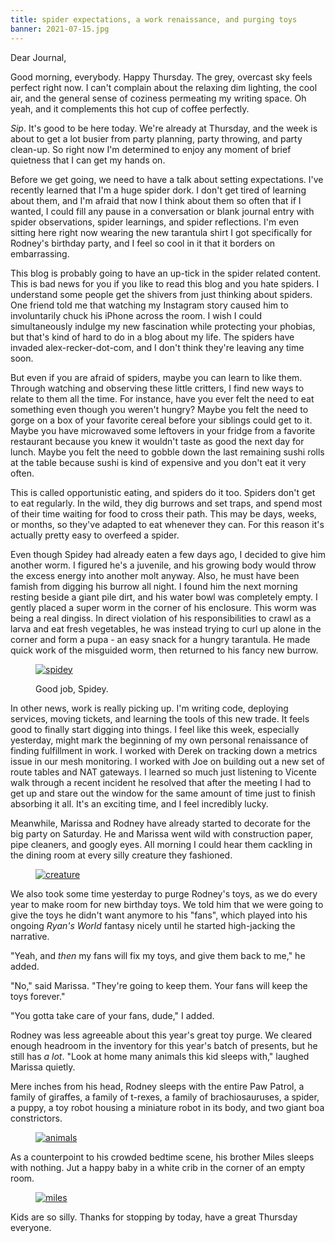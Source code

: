 ```yaml
---
title: spider expectations, a work renaissance, and purging toys
banner: 2021-07-15.jpg
---
```


Dear Journal,

Good morning, everybody.  Happy Thursday.  The grey, overcast sky
feels perfect right now.  I can't complain about the relaxing dim
lighting, the cool air, and the general sense of coziness permeating
my writing space.  Oh yeah, and it complements this hot cup of coffee
perfectly.

_Sip_.  It's good to be here today.  We're already at Thursday, and
the week is about to get a lot busier from party planning, party
throwing, and party clean-up.  So right now I'm determined to enjoy
any moment of brief quietness that I can get my hands on.

Before we get going, we need to have a talk about setting
expectations.  I've recently learned that I'm a huge spider dork.  I
don't get tired of learning about them, and I'm afraid that now I
think about them so often that if I wanted, I could fill any pause in
a conversation or blank journal entry with spider observations, spider
learnings, and spider reflections.  I'm even sitting here right now
wearing the new tarantula shirt I got specifically for Rodney's
birthday party, and I feel so cool in it that it borders on
embarrassing.

This blog is probably going to have an up-tick in the spider related
content.  This is bad news for you if you like to read this blog and
you hate spiders.  I understand some people get the shivers from just
thinking about spiders.  One friend told me that watching my Instagram
story caused him to involuntarily chuck his iPhone across the room.  I
wish I could simultaneously indulge my new fascination while
protecting your phobias, but that's kind of hard to do in a blog about
my life.  The spiders have invaded alex-recker-dot-com, and I don't
think they're leaving any time soon.

But even if you are afraid of spiders, maybe you can learn to like
them.  Through watching and observing these little critters, I find
new ways to relate to them all the time.  For instance, have you ever
felt the need to eat something even though you weren't hungry?  Maybe
you felt the need to gorge on a box of your favorite cereal before
your siblings could get to it.  Maybe you have microwaved some
leftovers in your fridge from a favorite restaurant because you knew
it wouldn't taste as good the next day for lunch.  Maybe you felt the
need to gobble down the last remaining sushi rolls at the table
because sushi is kind of expensive and you don't eat it very often.

This is called opportunistic eating, and spiders do it too.  Spiders
don't get to eat regularly.  In the wild, they dig burrows and set
traps, and spend most of their time waiting for food to cross their
path.  This may be days, weeks, or months, so they've adapted to eat
whenever they can.  For this reason it's actually pretty easy to
overfeed a spider.

Even though Spidey had already eaten a few days ago, I decided to give
him another worm.  I figured he's a juvenile, and his growing body
would throw the excess energy into another molt anyway.  Also, he must
have been famish from digging his burrow all night.  I found him the
next morning resting beside a giant pile dirt, and his water bowl was
completely empty.  I gently placed a super worm in the corner of his
enclosure.  This worm was being a real dingiss.  In direct violation
of his responsibilities to crawl as a larva and eat fresh vegetables,
he was instead trying to curl up alone in the corner and form a pupa -
an easy snack for a hungry tarantula.  He made quick work of the
misguided worm, then returned to his fancy new burrow.

<figure>
  <a href="/images/2021-07-15-spidey.jpg">
    <img alt="spidey" src="/images/2021-07-15-spidey.jpg"/>
  </a>
  <figcaption><p>Good job, Spidey.</p></figcaption>
</figure>

In other news, work is really picking up.  I'm writing code, deploying
services, moving tickets, and learning the tools of this new trade.
It feels good to finally start digging into things.  I feel like this
week, especially yesterday, might mark the beginning of my own
personal renaissance of finding fulfillment in work.  I worked with
Derek on tracking down a metrics issue in our mesh monitoring.  I
worked with Joe on building out a new set of route tables and NAT
gateways.  I learned so much just listening to Vicente walk through a
recent incident he resolved that after the meeting I had to get up and
stare out the window for the same amount of time just to finish
absorbing it all.  It's an exciting time, and I feel incredibly lucky.

Meanwhile, Marissa and Rodney have already started to decorate for the
big party on Saturday.  He and Marissa went wild with construction
paper, pipe cleaners, and googly eyes.  All morning I could hear them
cackling in the dining room at every silly creature they fashioned.

<figure>
  <a href="/images/2021-07-15-creature.jpg">
    <img alt="creature" src="/images/2021-07-15-creature.jpg"/>
  </a>
</figure>

We also took some time yesterday to purge Rodney's toys, as we do
every year to make room for new birthday toys.  We told him that we
were going to give the toys he didn't want anymore to his "fans",
which played into his ongoing _Ryan's World_ fantasy nicely until he
started high-jacking the narrative.

"Yeah, and _then_ my fans will fix my toys, and give them back to me,"
he added.

"No," said Marissa.  "They're going to keep them.  Your fans will keep
the toys forever."

"You gotta take care of your fans, dude," I added.

Rodney was less agreeable about this year's great toy purge.  We
cleared enough headroom in the inventory for this year's batch of
presents, but he still has _a lot_.  "Look at home many animals this
kid sleeps with," laughed Marissa quietly.

Mere inches from his head, Rodney sleeps with the entire Paw Patrol, a
family of giraffes, a family of t-rexes, a family of brachiosauruses,
a spider, a puppy, a toy robot housing a miniature robot in its body,
and two giant boa constrictors.

<figure>
  <a href="/images/2021-07-15-animals.jpg">
    <img alt="animals" src="/images/2021-07-15-animals.jpg"/>
  </a>
</figure>

As a counterpoint to his crowded bedtime scene, his brother Miles
sleeps with nothing.  Jut a happy baby in a white crib in the corner
of an empty room.

<figure>
  <a href="/images/2021-07-15-miles.jpg">
    <img alt="miles" src="/images/2021-07-15-miles.jpg"/>
  </a>
</figure>

Kids are so silly.  Thanks for stopping by today, have a great
Thursday everyone.
